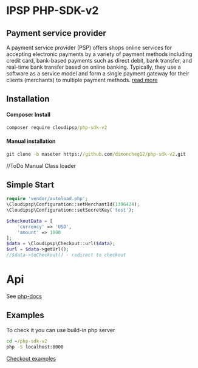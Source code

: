 # IPSP PHP-SDK-v2

## Payment service provider
A payment service provider (PSP) offers shops online services for accepting electronic payments by a variety of payment methods including credit card, bank-based payments such as direct debit, bank transfer, and real-time bank transfer based on online banking. Typically, they use a software as a service model and form a single payment gateway for their clients (merchants) to multiple payment methods. 
[read more](https://en.wikipedia.org/wiki/Payment_service_provider)

## Installation
#### Composer Install
```cmd
composer require cloudipsp/php-sdk-v2
```
#### Manual installation
```cmd
git clone -b maseter https://github.com/dimoncheg12/php-sdk-v2.git
```
//ToDo Manual Class loader
## Simple Start
```php
require 'vendor/autoload.php';
\Cloudipsp\Configuration::setMerchantId(1396424);
\Cloudipsp\Configuration::setSecretKey('test');

$checkoutData = [
    'currency' => 'USD',
    'amount' => 1000
];
$data = \Cloudipsp\Checkout::url($data);
$url = $data->getUrl();
//$data->toCheckout() - redirect to checkout
```
# Api

See [php-docs](https://dimoncheg12.github.io/php-docs/)
## Examples
To check it you can use build-in php server
```cmd
cd ~/php-sdk-v2
php -S localhost:8000
```
[Checkout examples](https://github.com/dimoncheg12/php-sdk-v2/tree/master/examples)